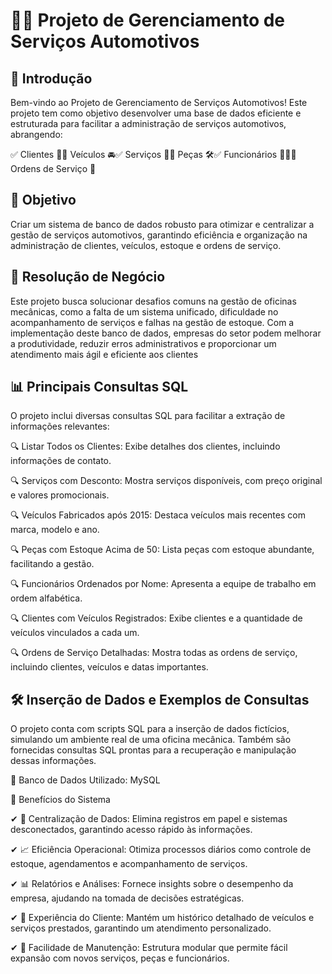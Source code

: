# 🚗💡 Projeto de Gerenciamento de Serviços Automotivos

## 📌 Introdução

Bem-vindo ao Projeto de Gerenciamento de Serviços Automotivos! Este projeto tem como objetivo desenvolver uma base de dados eficiente e estruturada para facilitar a administração de serviços automotivos, abrangendo:

✅ Clientes 👥✅ Veículos 🚘✅ Serviços 🔧✅ Peças 🛠✅ Funcionários 👨‍🔧✅ Ordens de Serviço 📑

## 🎯 Objetivo

Criar um sistema de banco de dados robusto para otimizar e centralizar a gestão de serviços automotivos, garantindo eficiência e organização na administração de clientes, veículos, estoque e ordens de serviço.

## 💼 Resolução de Negócio

Este projeto busca solucionar desafios comuns na gestão de oficinas mecânicas, como a falta de um sistema unificado, dificuldade no acompanhamento de serviços e falhas na gestão de estoque. Com a implementação deste banco de dados, empresas do setor podem melhorar a produtividade, reduzir erros administrativos e proporcionar um atendimento mais ágil e eficiente aos clientes

## 📊 Principais Consultas SQL

O projeto inclui diversas consultas SQL para facilitar a extração de informações relevantes:

🔍 Listar Todos os Clientes: Exibe detalhes dos clientes, incluindo informações de contato.

🔍 Serviços com Desconto: Mostra serviços disponíveis, com preço original e valores promocionais.

🔍 Veículos Fabricados após 2015: Destaca veículos mais recentes com marca, modelo e ano.

🔍 Peças com Estoque Acima de 50: Lista peças com estoque abundante, facilitando a gestão.

🔍 Funcionários Ordenados por Nome: Apresenta a equipe de trabalho em ordem alfabética.

🔍 Clientes com Veículos Registrados: Exibe clientes e a quantidade de veículos vinculados a cada um.

🔍 Ordens de Serviço Detalhadas: Mostra todas as ordens de serviço, incluindo clientes, veículos e datas importantes.

## 🛠 Inserção de Dados e Exemplos de Consultas

O projeto conta com scripts SQL para a inserção de dados fictícios, simulando um ambiente real de uma oficina mecânica. Também são fornecidas consultas SQL prontas para a recuperação e manipulação dessas informações.

📌 Banco de Dados Utilizado: MySQL

🚀 Benefícios do Sistema

✔ 📂 Centralização de Dados: Elimina registros em papel e sistemas desconectados, garantindo acesso rápido às informações.

✔ 📈 Eficiência Operacional: Otimiza processos diários como controle de estoque, agendamentos e acompanhamento de serviços.

✔ 📊 Relatórios e Análises: Fornece insights sobre o desempenho da empresa, ajudando na tomada de decisões estratégicas.

✔ 🤝 Experiência do Cliente: Mantém um histórico detalhado de veículos e serviços prestados, garantindo um atendimento personalizado.

✔ 🔧 Facilidade de Manutenção: Estrutura modular que permite fácil expansão com novos serviços, peças e funcionários.
